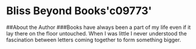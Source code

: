 # **Bliss Beyond Books**'c09773'
##About the Author
###Books have always been a part of my life even if it lay there on the floor untouched. When I was little I never understood the fascination between letters coming together to form something bigger. 
